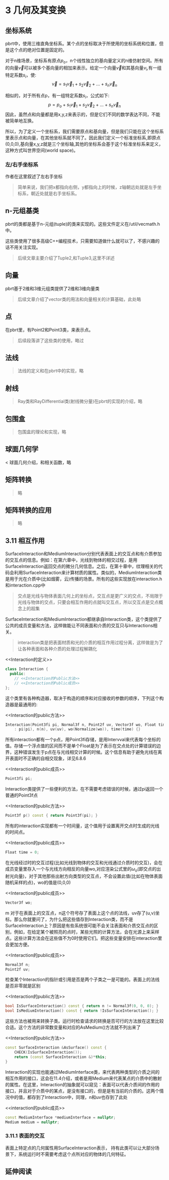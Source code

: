 # 3 几何及其变换

## 坐标系统

pbrt中，使用三维直角坐标系。某个点的坐标取决于所使用的坐标系统和位置，但是这个点的绝对位置是固定的。

对于n维场景，坐标系有原点$p_o$，n个线性独立的基向量定义的n维仿射空间。所有的向量$\vec v$可以被多个基向量的相加来表示。给定一个向量$\vec v$和其基向量$v_i$,有一组特定系数$s_i$，使:
$$
\vec v = s_1\vec v_1 + s_2\vec v_2 + ... + s_n\vec v_n
$$

相似的，对于所有点p，有一组特定系数$s_i$，公式如下:
$$
p=p_o + s_1\vec v_1 + s_2\vec v_2 + ... + s_n\vec v_n
$$
因此，虽然点和向量都是用x,y,z来表示的，但是它们不同的数学表达不同，不能被简单地互换。

所以，为了定义一个坐标系，我们需要原点和基向量，但是我们只能在这个坐标系里表示点和向量，在其他坐标系就不同了。因此我们定义一个标准坐标系,即原点(0,0,0),基向量x,y,z就是三个坐标轴,其他的坐标系会基于这个标准坐标系来定义，这种方式叫世界空间(world space)。

### 左/右手坐标系

作者在这里叙述了左右手坐标

> 简单来说，我们把x都指向右侧，y都指向上的时候，z轴朝远处就是左手坐标系，朝近处就是右手坐标系。

## n-元组基类

pbrt的类都是基于n-元组(tuple)的类来实现的。这些文件定义在/util/vecmath.h中。

这些类使用了很多高级C++编程技术，只需要知道做什么就可以了，不感兴趣的话不用关注实现。

> 后续文章主要介绍了Tuple2,和Tuple3,这里不详述

## 向量

pbrt基于2维和3维元组类提供了2维和3维向量类

> 后续文章介绍了vector类的用法和向量相关的计算基础，此处略

## 点

在pbrt里，有Point2和Point3类，来表示点。

> 后续段落讲了这些类的使用，略过

## 法线

> 法线的定义和在pbrt中的实现，略

## 射线

> Ray类和RayDifferential类(射线微分量)在pbrt的实现的介绍，略

## 包围盒

> 包围盒的理论和实现，略

## 球面几何学

< 球面几何介绍，和相关函数，略

## 矩阵转换

> 略

## 矩阵转换的应用

> 略

## 3.11 相互作用

SurfaceInteraction和MediumInteraction分别代表表面上的交互点和有介质参加的交互点的信息。例如：在第六章中，光线到物体的相交过程，是用SurfaceInteraction返回交点的微分几何信息。之后，在第十章中，纹理相关的代码会利用SurfaceInteraction来计算材质的属性。类似的，MediumInteraction类是用于光在介质中(比如烟雾，云)传播的场景。所有的这些实现放在interaction.h和interaction.cpp中

> 交点是光线与物体表面几何上的坐标点，交互点是更广义的交点，不局限于光线与物体的交点，只要会相互作用的点就叫交互点，所以交互点是交点概念上的超集

SurfaceInteraction和MediumInteraction都继承自Interaction类，这个类提供了公共的成员变量和方法，这样做能让不同表面和介质的交互只与Interactions相关。

> interaction类是把表面材质和光的介质的相互作用过程分离，这样做是为了让各种表面和各种介质的处理过程解耦化

<<Interaction的定义>>

```c++
class Interaction {
  public:
    // <<Interaction的Public方法>> 
    // <<Interaction的Public成员>> 
};
```

这个类里有各种构造器，取决于构造的顺序和对应接收的参数的顺序，下列这个构造器是最通用的:

<<Interaction的public方法>>

```c++
Interaction(Point3fi pi, Normal3f n, Point2f uv, Vector3f wo, Float time)
    : pi(pi), n(n), uv(uv), wo(Normalize(wo)), time(time) {}
```

所有interaction都有一个p点，用Point3fi存储，是用Intervval来代表每个坐标的值。存储一个浮点值的区间而不是单个Float是为了表示在交点处的计算错误的边界，这种错误发生于p点在与光线相交计算的时候。这个信息有助于避免光线在离开表面时不正确的自相交现象，详见6.8.6

<<Interaction的public成员>>

```c++
Point3fi pi;
```

Interaction类提供了一些便利的方法，在不需要考虑错误的时候，通过pi返回一个普通的Point3f点

<<Interaction的public方法>>

```c++
Point3f p() const { return Point3f(pi); }
```

所有的interaction实现都有一个时间量，这个值用于设置离开交点时生成的光线的时间点。

<<Interaction的public成员>>

```c++
Float time = 0;
```

在光线经过时的交互过程(比如光线到物体的交互和光线通过介质时的交互)，会在成员变量里存入一个与光线方向相反的向量wo,对应渲染公式里的$\omega_o$(即交点的出射光向量)，对于其他那些出射方向类型的交互点，不会设置此值(比如在物体表面随机采样的点)，wo的值是(0,0,0)

<<Interaction的public成员>>

```c++
Vector3f wo;
```
m
对于在表面上的交互点，n这个符号存了表面上这个点的法线，uv存了(u,v)坐标。那么你就要问了，为什么把这些值存到Interaction类，而不是SurfaceInteraction上？原因是有些系统很可能不会关注表面和介质交互点的区别，例如，在给定某个被照亮的点时，某些光照的计算方法，会在光源上来采样点。这些计算方法会在这些值不为0时使用它们。把这些变量安排在interaction里会更加方便。

<<Interaction的public成员>>

```c++
Normal3f n;
Point2f uv;
```

检查某个Interaction的指针或引用是否是两个子类之一是可能的。表面上的法线是否非零就是区别

<<Interaction的public方法>>

```c++
bool IsSurfaceInteraction() const { return n != Normal3f(0, 0, 0); }
bool IsMediumInteraction() const { return !IsSurfaceInteraction(); }
```

这些方法也被用来转换子类。运行时检查请求的转换是否可行的方法放在这里比较合适。这个方法的非常数变量和对应的AsMedium()方法就不列出来了

<<Interaction的public方法>>

```c++
const SurfaceInteraction &AsSurface() const {
    CHECK(IsSurfaceInteraction());
    return (const SurfaceInteraction &)*this;
}
```

Interaction的实现也能通过MediumInterface类，来代表两种类型的介质之间的相互作用的接口，这会在11.4介绍，或者是用Medium来代表某点的介质中的散射的属性。在这里，Interaction的抽象就可以窥见：表面可以代表介质间的作用的接口，并且对于介质中的某点，是没有接口的，但是是有当前的介质的。这两个情况中的值，都存到了Interaction中，同理，n和uv也存到了此处

<<interaction的public成员>>

```c++
const MediumInterface *mediumInterface = nullptr;
Medium medium = nullptr;
```

### 3.11.1 表面的交互

表面上特定点的几何属性用SurfaceInteraction表示， 持有此类可以让大部分场景下，系统运行时不需要考虑这个点所对应的物体的几何特征。

## 延伸阅读